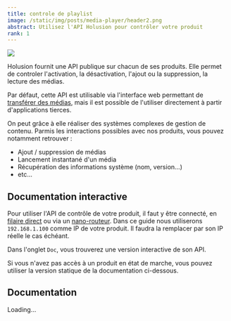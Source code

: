 ```yaml
---
title: controle de playlist
image: /static/img/posts/media-player/header2.png
abstract: Utilisez l'API Holusion pour contrôler votre produit
rank: 1
---
```


<div class="row">
  <div class="col-lg-6 col-md-12"><img class="img-fluid" src="/static/img/posts/media-player/header2.png"></div>
  <div class="col-lg-6 col-md-12">
  <p>Holusion fournit une API publique sur chacun de ses produits. Elle permet de controler l'activation, la désactivation, l'ajout ou la suppression, la lecture des médias.
  </p><p>
  Par défaut, cette API est utilisable via l'interface web permettant de <a href="/dev/fr/tutorials/media-transfer">transférer des médias</a>, mais il est possible de l'utiliser directement à partir d'applications tierces.
  </p>
  <p>
  On peut grâce à elle réaliser des systèmes complexes de gestion de contenu. Parmis les interactions possibles avec nos produits, vous pouvez notamment retrouver :
  </p>
  <ul>
  <li>Ajout / suppression de médias</li>
  <li>Lancement instantané d'un média</li>
  <li>Récupération des informations système (nom, version...)</li>
  <li> etc...</li>
  </ul>
  </div>
</div>


## Documentation interactive

Pour utiliser l'API de contrôle de votre produit, il faut y être connecté, en [filaire direct](/dev/fr/tutorials/connect-direct-windows) ou via un [nano-routeur](/dev/fr/tutorials/connect-router). Dans ce guide nous utiliserons `192.168.1.100` comme IP de votre produit. Il faudra la remplacer par son IP réelle le cas échéant.

Dans l'onglet `Doc`, vous trouverez une version interactive de son API.

Si vous n'avez pas accès à un produit en état de marche, vous pouvez utiliser la version statique de la documentation ci-dessous.


## Documentation

<div id="swagger-ui">
  <div class="d-flex justify-content-center">
    <div class="spinner-border" role="status">
      <span class="visually-hidden">Loading...</span>
    </div>
  </div>
</div>
<script>
  'use strict';
  let loadScript = new Promise(function (resolve, reject){
    let el = document.createElement("SCRIPT");
    el.onload = resolve;
    el.onerror = reject;
    el.src = "https://unpkg.com/swagger-ui-dist@3/swagger-ui-bundle.js";
    document.head.appendChild(el);
  });
  let loadCSS = new Promise(function (resolve, reject){
    let el = document.createElement("link");
    el.onload = ()=>{
      el.media= "screen";
      resolve();
    };
    el.onerror = reject;
    el.rel = "stylesheet";
    el.href = "https://unpkg.com/swagger-ui-dist@3/swagger-ui.css";
    document.head.appendChild(el);
  });
  Promise.all([loadScript, loadCSS]).then(function(){
    console.log("Swagger loaded")
    const DisableTryItOutPlugin = function() {
      return {
        statePlugins: {
          spec: {
            wrapSelectors: {
              allowTryItOutFor: () => () => false
            }
          }
        }
      }
    }
    const ui = SwaggerUIBundle({
      url: "/static/files/api-docs_3.0.1.json",
      dom_id: '#swagger-ui',
      presets: [
        SwaggerUIBundle.presets.apis,
        SwaggerUIBundle.SwaggerUIStandalonePreset
      ],
      plugins: [
        DisableTryItOutPlugin
      ],
      layout: "BaseLayout",
      docExpansion: "none",
    })
  }, function(err){
    console.warn("Failed to init swagger : ", err);
    document.querySelector("#swagger-ui").innerHTML = `<div class="jumbotron">
      <h1>Impossible d'initializer swagger</h1>
      <p class="lead">${err.toString()}</p>
    </div>`
  })
</script>